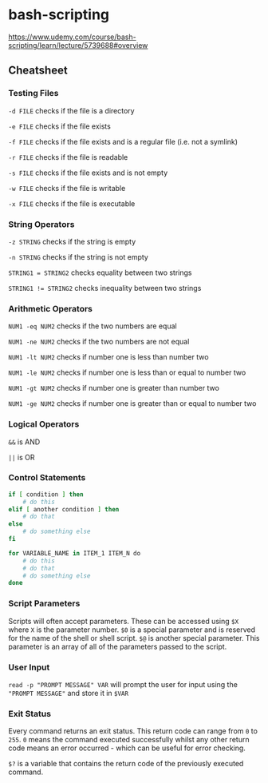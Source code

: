 # bash-scripting
https://www.udemy.com/course/bash-scripting/learn/lecture/5739688#overview

## Cheatsheet
### Testing Files
`-d FILE` checks if the file is a directory 

`-e FILE` checks if the file exists

`-f FILE` checks if the file exists and is a regular file (i.e. not a symlink)

`-r FILE` checks if the file is readable

`-s FILE` checks if the file exists and is not empty

`-w FILE` checks if the file is writable

`-x FILE` checks if the file is executable

### String Operators
`-z STRING` checks if the string is empty

`-n STRING` checks if the string is not empty

`STRING1 = STRING2` checks equality between two strings

`STRING1 != STRING2` checks inequality between two strings

### Arithmetic Operators
`NUM1 -eq NUM2` checks if the two numbers are equal 

`NUM1 -ne NUM2` checks if the two numbers are not equal 

`NUM1 -lt NUM2` checks if number one is less than number two 

`NUM1 -le NUM2` checks if number one is less than or equal to number two 

`NUM1 -gt NUM2` checks if number one is greater than number two 

`NUM1 -ge NUM2` checks if number one is greater than or equal to number two 

### Logical Operators
`&&` is AND

`||` is OR

### Control Statements
```bash
if [ condition ] then
    # do this
elif [ another condition ] then
    # do that
else
    # do something else
fi
```

```bash
for VARIABLE_NAME in ITEM_1 ITEM_N do
    # do this
    # do that
    # do something else
done
```

### Script Parameters
Scripts will often accept parameters. These can be accessed using `$X` where `X` is the parameter number.
`$0` is a special parameter and is reserved for the name of the shell or shell script.
`$@` is another special parameter. This parameter is an array of all of the parameters passed to the script.

### User Input
`read -p "PROMPT MESSAGE" VAR` will prompt the user for input using the `"PROMPT MESSAGE"` and store it in `$VAR`

### Exit Status
Every command returns an exit status. This return code can range from `0` to `255`. `0` means the command executed
successfully whilst any other return code means an error occurred - which can be useful for error checking.

`$?` is a variable that contains the return code of the previously executed command.
